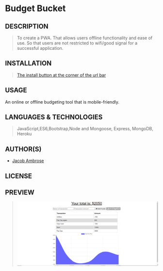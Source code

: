 # Budget Bucket

## DESCRIPTION

> To create a PWA.
> That allows users offline functionality and ease of use.
> So that users are not restricted to wifi/good signal for a successful application.

## INSTALLATION

> [The install button at the corner of the url bar](https://safe-sierra-22456.herokuapp.com/)

## USAGE

An online or offline budgeting tool that is mobile-friendly.

## LANGUAGES & TECHNOLOGIES

> JavaScript,ES6,Bootstrap,Node and Mongoose, Express, MongoDB, Heroku

## AUTHOR(S)

>

- [Jacob Ambrose](https://www.github.com/jambrose0)
  >

## LICENSE

## PREVIEW

> ![Screenshot of Usage](./assets/example-use.png)
